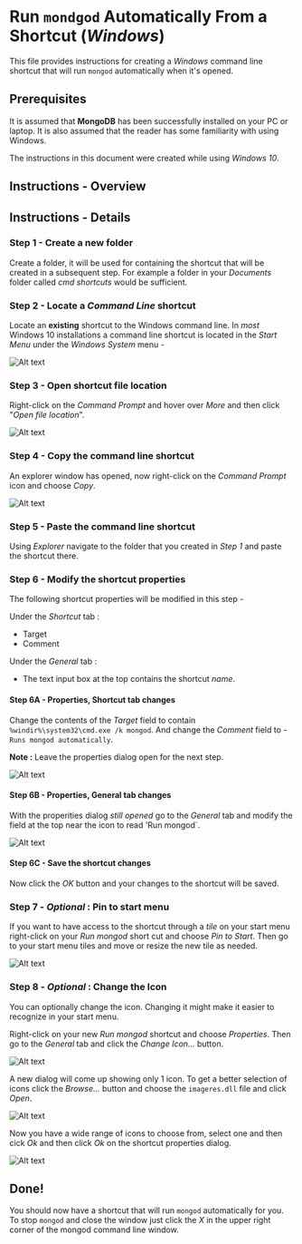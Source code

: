 # Run `mondgod` Automatically From a Shortcut (*Windows*)

This file provides instructions for creating a *Windows* command line shortcut that will run `mongod` automatically when it's opened.

## Prerequisites

It is assumed that **MongoDB** has been successfully installed on your PC or laptop. It is also assumed that the reader has some familiarity with using Windows. 

The instructions in this document were created while using *Windows 10*.

## Instructions - Overview

## Instructions - Details

### Step 1 - Create a new folder

Create a folder, it will be used for containing the shortcut that will be created in a subsequent step. For example a folder in your *Documents* folder called *cmd shortcuts* would be sufficient.

### Step 2 - Locate a *Command Line* shortcut

Locate an **existing** shortcut to the Windows command line. In *most* Windows 10 installations a command line shortcut is located in the *Start Menu* under the *Windows System* menu - 

![Alt text](./mdimg/step-2.png "Step 2")

### Step 3 - Open shortcut file location

Right-click on the *Command Prompt* and hover over *More* and then click "*Open file location*".

![Alt text](./mdimg/step-3.png "Step 3")

### Step 4 - Copy the command line shortcut

An explorer window has opened, now right-click on the *Command Prompt* icon and choose *Copy*.

![Alt text](./mdimg/step-4.png "Step 4")

### Step 5 - Paste the command line shortcut

Using *Explorer* navigate to the folder that you created in *Step 1* and paste the shortcut there.

### Step 6 - Modify the shortcut properties

The following shortcut properties will be modified in this step - 

Under the *Shortcut* tab :
* Target
* Comment

Under the *General* tab :
* The text input box at the top contains the shortcut *name*.

#### Step 6A - Properties, Shortcut tab changes

Change the contents of the *Target* field to contain `%windir%\system32\cmd.exe /k mongod`. And change the *Comment* field to - `Runs mongod automatically`.

**Note :** Leave the properties dialog open for the next step.

![Alt text](./mdimg/step-6a.png "Step 6A")

#### Step 6B - Properties, General tab changes

With the properities dialog *still opened* go to the *General* tab and modify the field at the top near the icon to read 'Run mongod`.

![Alt text](./mdimg/step-6b.png "Step 6B")

#### Step 6C - Save the shortcut changes

Now click the *OK* button and your changes to the shortcut will be saved. 

### Step 7 - *Optional* : Pin to start menu

If you want to have access to the shortcut through a *tile* on your start menu right-click on your *Run mongod* short cut and choose *Pin to Start*. Then go to your start menu tiles and move or resize the new tile as needed.

![Alt text](./mdimg/step-7.png "Step 7")

### Step 8 - *Optional* : Change the Icon

You can optionally change the icon. Changing it might make it easier to recognize in your start menu.

Right-click on your new *Run mongod* shortcut and choose *Properties*. Then go to the *General* tab and click the *Change Icon...* button.

![Alt text](./mdimg/step-8-1.png "Step 8-1")

A new dialog will come up showing only 1 icon. To get a better selection of icons click the *Browse...* button and choose the `imageres.dll` file and click *Open*.

![Alt text](./mdimg/step-8-2.png "Step 8-2")

Now you have a wide range of icons to choose from, select one and then cick *Ok* and then click *Ok* on the shortcut properties dialog.

![Alt text](./mdimg/step-8-3.png "Step 8-3")

## Done!

You should now have a shortcut that will run `mongod` automatically for you. To stop `mongod` and close the window just click the *X* in the upper right corner of the mongod command line window.
